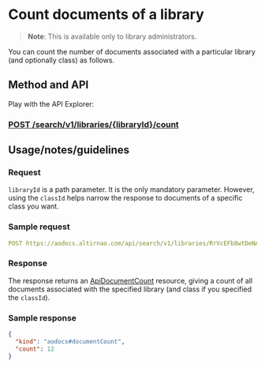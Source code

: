 # Count documents of a library

> **Note**: This is available only to library administrators.

You can count the number of documents associated with a particular library (and optionally class) as follows.

## **Method and API**

Play with the API Explorer:

### **[POST /search/v1/libraries/{libraryId}/count](/docs/aodocs-staging.altirnao.com/1/routes/search/v1/libraries/%7BlibraryId%7D/count/post)**

## **Usage/notes/guidelines**

### **Request**

`libraryId` is a path parameter. It is the only mandatory parameter. However, using the ```classId``` helps narrow the response to documents of a specific class you want.

### **Sample request**

```yaml
POST https://aodocs.altirnao.com/api/search/v1/libraries/RrVcEFb8wtDeNAnlmNN/count?classId=RrVcdN280MKJwPyE7sh
```


### **Response**

The response returns an [ApiDocumentCount](/docs/aodocs-staging.altirnao.com/1/types/ApiDocumentCount) resource, giving a count of all documents associated with the specified library (and class if you specified the ```classId```).

### Sample response


```json
{
  "kind": "aodocs#documentCount",
  "count": 12
}
